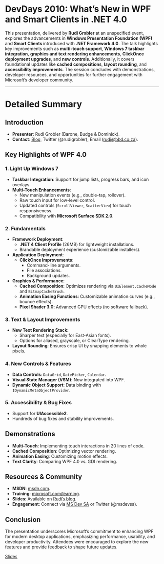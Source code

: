 # DevDays 2010: What’s New in WPF and Smart Clients in .NET 4.0  

This presentation, delivered by **Rudi Grobler** at an unspecified event, explores the advancements in **Windows Presentation Foundation (WPF)** and **Smart Clients** introduced with **.NET Framework 4.0**. The talk highlights key improvements such as **multi-touch support**, **Windows 7 taskbar integration**, **graphics and text rendering enhancements**, **ClickOnce deployment upgrades**, and **new controls**. Additionally, it covers foundational updates like **cached compositions**, **layout rounding**, and **accessibility improvements**. The session concludes with demonstrations, developer resources, and opportunities for further engagement with Microsoft’s developer community.  

---  

# Detailed Summary  

## **Introduction**  
- **Presenter**: Rudi Grobler (Barone, Budge & Dominick).  
- **Contact**: [Blog](http://www.rudigrobler.net), Twitter (@rudigrobler), Email (rudi@bbd.co.za).  

## **Key Highlights of WPF 4.0**  
### **1. Light Up Windows 7**  
- **Taskbar Integration**: Support for jump lists, progress bars, and icon overlays.  
- **Multi-Touch Enhancements**:  
  - New manipulation events (e.g., double-tap, rollover).  
  - Raw touch input for low-level control.  
  - Updated controls (`ScrollViewer`, `ScatterView`) for touch responsiveness.  
  - Compatibility with **Microsoft Surface SDK 2.0**.  

### **2. Fundamentals**  
- **Framework Deployment**:  
  - **.NET 4 Client Profile** (26MB) for lightweight installations.  
  - Brandable deployment experience (customizable installers).  
- **Application Deployment**:  
  - **ClickOnce Improvements**:  
    - Command-line arguments.  
    - File associations.  
    - Background updates.  
- **Graphics & Performance**:  
  - **Cached Composition**: Optimizes rendering via `UIElement.CacheMode` and `BitmapCacheBrush`.  
  - **Animation Easing Functions**: Customizable animation curves (e.g., bounce effects).  
  - **Pixel Shader 3.0**: Advanced GPU effects (no software fallback).  

### **3. Text & Layout Improvements**  
- **New Text Rendering Stack**:  
  - Sharper text (especially for East-Asian fonts).  
  - Options for aliased, grayscale, or ClearType rendering.  
- **Layout Rounding**: Ensures crisp UI by snapping elements to whole pixels.  

### **4. New Controls & Features**  
- **Data Controls**: `DataGrid`, `DatePicker`, `Calendar`.  
- **Visual State Manager (VSM)**: Now integrated into WPF.  
- **Dynamic Object Support**: Data binding with `IDynamicMetaObjectProvider`.  

### **5. Accessibility & Bug Fixes**  
- Support for **UIAccessible2**.  
- Hundreds of bug fixes and stability improvements.  

## **Demonstrations**  
- **Multi-Touch**: Implementing touch interactions in 20 lines of code.  
- **Cached Composition**: Optimizing vector rendering.  
- **Animation Easing**: Customizing motion effects.  
- **Text Clarity**: Comparing WPF 4.0 vs. GDI rendering.  

## **Resources & Community**  
- **MSDN**: [msdn.com](http://msdn.com).  
- **Training**: [microsoft.com/learning](http://microsoft.com/learning).  
- **Slides**: Available on [Rudi’s blog](http://www.rudigrobler.net/speaking).  
- **Engagement**: Connect via [MS Dev SA](https://blogs.msdn.com/southafrica) or Twitter (@msdevsa).  

## **Conclusion**  
The presentation underscores Microsoft’s commitment to enhancing WPF for modern desktop applications, emphasizing performance, usability, and developer productivity. Attendees were encouraged to explore the new features and provide feedback to shape future updates.  


[Slides](slides.pdf)